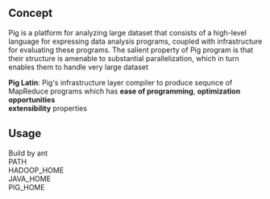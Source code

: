 ## Concept
Pig is a platform for analyzing large dataset that consists of a high-level  
language for expressing data analysis programs, coupled with infrastructure  
for evaluating these programs. The salient property of Pig program is that  
their structure is amenable to substantial parallelization, which in turn  
enables them to handle very large dataset  

**Pig Latin**: Pig's infrastructure layer compiler to produce sequnce of  
MapReduce programs  which has **ease of programming**, **optimization opportunities**  
**extensibility** properties

## Usage
Build by ant  
PATH  
HADOOP_HOME  
JAVA_HOME  
PIG_HOME


